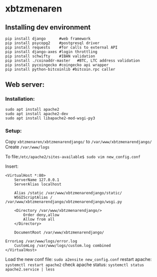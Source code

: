 # xbtzmenaren

## Installing dev environment
```
pip install django      #web framework 
pip install psycopg2    #postgresql driver
pip install requests    #for calls to external API
pip install django-axes #login throttling
pip install schwifty    #IBAN validation
pip install ./coinaddr-master   #BTC, LTC address validation
pip install pycoingecko #coingecko api wrapper
pip install python-bitcoinlib #bitcoin.rpc caller
```

## Web server:
### Installation:
```
sudo apt install apache2
sudo apt install apache2-dev
sudo apt install libapache2-mod-wsgi-py3
```
### Setup:
Copy `xbtzmenaren/xbtzmenarendjango/` to `/var/www/xbtzmenarendjango/`
Create `/var/www/logs`

To file:`/etc/apache2/sites-available$ sudo vim new_config.conf`

Insert:
```
<VirtualHost *:80>
    ServerName 127.0.0.1
    ServerAlias localhost

    Alias /static /var/www/xbtzmenarendjango/static/
    WSGIScriptAlias / /var/www/xbtzmenarendjango/xbtzmenarendjango/wsgi.py

    <Directory /var/www/xbtzmenarendjango/>
        Order deny,allow
        Allow from all
    </Directory>

    DocumentRoot /var/www/xbtzmenarendjango/
                                                                                    ErrorLog /var/www/logs/error.log
    CustomLog /var/www/logs/custom.log combined
</VirtualHost>
```

Load the new conf file: `sudo a2ensite new_config.conf`
restart apache: `systemctl restart apache2`
check apache status: `systemctl status apache2.service | less`

